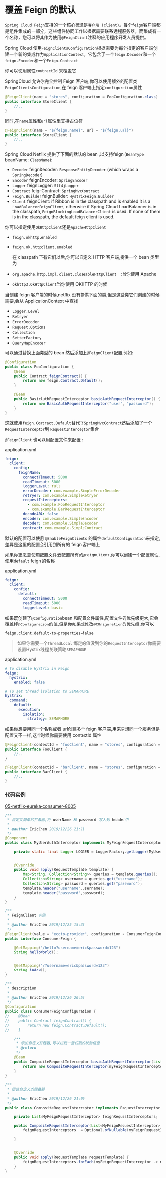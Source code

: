 # 覆盖 Feign 的默认

`Spring Cloud Feign`支持的一个核心概念是`客户端 (client)`。每个`feign`客户端都是组件集成的一部分，这些组件协同工作以根据需要联系远程服务器，而集成有一个名称，您可以将其作为使用`@FeignClient`注释的应用程序开发人员提供。

Spring Cloud 使用`FeignClientsConfiguration`根据需要为每个指定的客户端创建一个新的集成作为`ApplicationContext`。它包含了一个`feign.Decoder`和一个`feign.Encoder`和一个`Feign.Contract`

你可以使用属性`contractId` 来覆盖它

SpringCloud 允许你完全控制 Feign 客户端,你可以使用额外的配置类`FeignClientsConfiguration`,在 feign 客户端上指定`configuration`属性

```java
@FeignClient(name = "stores", configuration = FooConfiguration.class)
public interface StoreClient {
    //..
}
```

同时,在`name`属性和`url`属性里支持占位符

```java
@FeignClient(name = "${feign.name}", url = "${feign.url}")
public interface StoreClient {
    //..
}
```

Spring Cloud Netflix 提供了下面的默认的 bean ,以支持feign (`BeanType` beanName: `ClassName`):

- `Decoder` feignDecoder: `ResponseEntityDecoder` (which wraps a `SpringDecoder`)
- `Encoder` feignEncoder: `SpringEncoder`
- `Logger` feignLogger: `Slf4jLogger`
- `Contract` feignContract: `SpringMvcContract`
- `Feign.Builder` feignBuilder: `HystrixFeign.Builder`
- `Client` feignClient: if Ribbon is in the classpath and is enabled it is a `LoadBalancerFeignClient`, otherwise if Spring Cloud LoadBalancer is in the classpath, `FeignBlockingLoadBalancerClient` is used. If none of them is in the classpath, the default feign client is used.

你可以指定使用`OkHttpClient`还是`ApacheHttpClient`

- `feign.okhttp.enabled`

- `feign.ok.httpclient.enabled`

  在 classpath 下有它们以后,你可以自定义 HTTP 客户端,提供一个 bean 类型为

- `org.apache.http.impl.client.CloseableHttpClient	`:当你使用 Apache

- `okhttp3.OkHttpClient`当你使用 OKHTTP 的时候



当创建 feign 客户端的时候,netflix 没有提供下面的类,但是这些类它们创建的时候需要,会从 ApplicationContext 中查找

- `Logger.Level`
- `Retryer`
- `ErrorDecoder`
- `Request.Options`
- `Collection`
- `SetterFactory`
- `QueryMapEncoder`

可以通过替换上面类型的 bean 然后添加上`@FeignClient`配置,例如:

```java
@Configuration
public class FooConfiguration {
    @Bean
    public Contract feignContract() {
        return new feign.Contract.Default();
    }

    @Bean
    public BasicAuthRequestInterceptor basicAuthRequestInterceptor() {
        return new BasicAuthRequestInterceptor("user", "password");
    }
}
```



这就使用`feign.Contract.Default`替代了`SpringMvcContract`然后添加了一个 `RequestInterceptor`到 `RequestInterceptor`集合

`@FeignClient` 也可以用配置文件来配置 :

application.yml

```yml
feign:
  client:
    config:
      feignName:
        connectTimeout: 5000
        readTimeout: 5000
        loggerLevel: full
        errorDecoder: com.example.SimpleErrorDecoder
        retryer: com.example.SimpleRetryer
        requestInterceptors:
          - com.example.FooRequestInterceptor
          - com.example.BarRequestInterceptor
        decode404: false
        encoder: com.example.SimpleEncoder
        decoder: com.example.SimpleDecoder
        contract: com.example.SimpleContract
```

默认的配置可以使用 `@EnableFeignClients`  的属性`defaultConfiguration`来指定,差异是这里的配置会引用到所有的 feign 客户端上

如果你更愿意使用配置文件去配置所有的`@FeignClient`,你可以创建一个配置属性,使用`default` feign 的名称

application.yml

```yml
feign:
  client:
    config:
      default:
        connectTimeout: 5000
        readTimeout: 5000
        loggerLevel: basic
```

如果既创建了`@Configuration`bean 和配置文件属性,配置文件的优先级更大,它会覆盖掉`@Configuration`的值,但是你如果想修改`@COniguration`的优先级,你可以

```properties
feign.client.default-to-properties=false
```

> 如果你需要一个`ThreadLocal` 绑定的值没到你的`RequestInterceptor`你需要设置Hystrix线程关联策略`SEMAPHORE`

application.yml

```yaml
# To disable Hystrix in Feign
feign:
  hystrix:
    enabled: false

# To set thread isolation to SEMAPHORE
hystrix:
  command:
    default:
      execution:
        isolation:
          strategy: SEMAPHORE
```

如果你想要用同一个名称或者 url创建多个 feign 客户端,用来只想同一个服务但是配置又不一样,这个时候你需要使用 contextId 属性

```java
@FeignClient(contextId = "fooClient", name = "stores", configuration = FooConfiguration.class)
public interface FooClient {
    //..
}
```

```java
@FeignClient(contextId = "barClient", name = "stores", configuration = BarConfiguration.class)
public interface BarClient {
    //..
}
```



### 代码实例 

[05-netflix-eureka-consumer-8005](../00-code/note-spring-cloud/05-netflix-eureka-consumer-8005) 

```java
/**
 * 自定义简单的拦截器,将 userName 和 password 写入到 header中
 *
 * @author EricChen 2019/12/26 21:11
 */
@Component
public class MyUserAuthInterceptor implements MyFeignRequestInterceptor {

    private static final Logger LOGGER = LoggerFactory.getLogger(MyUserAuthInterceptor.class);


    @Override
    public void apply(RequestTemplate template) {
        Map<String, Collection<String>> queries = template.queries();
        Collection<String> username = queries.get("username");
        Collection<String> password = queries.get("password");
        template.header("username",username);
        template.header("password",password);
    }
}

```

```java
/**
 * FeignClient 实例
 *
 * @author EricChen 2019/12/25 15:35
 */
@FeignClient(value = "eccto-provider", configuration = ConsumerFeignConfiguration.class, fallback = ConsumerFeignFallback.class)
public interface ConsumerFeign {

    @GetMapping("/hello?username=eric&password=123")
    String helloWorld();


    @GetMapping("/?username=eric&password=123")
    String index();
}

```

```java
/**
 * description
 *
 * @author EricChen 2019/12/26 20:55
 */
@Configuration
public class ConsumerFeignConfiguration {
//    @Bean
//    public Contract feignContract() {
//        return new feign.Contract.Default();
//    }

    /**
     * 添加自定义拦截器,可以拦截一些权限的校验信息
     * @return
     */
    @Bean
    public CompositeRequestInterceptor basicAuthRequestInterceptor(List<MyFeignRequestInterceptor> myFeignRequestInterceptors) {
        return new CompositeRequestInterceptor(myFeignRequestInterceptors);
    }
}

```

```java
/**
 * 组合自定义的拦截器
 *
 * @author EricChen 2019/12/26 21:00
 */
public class CompositeRequestInterceptor implements RequestInterceptor {

    private List<MyFeignRequestInterceptor> feignRequestInterceptors;

    public CompositeRequestInterceptor(List<MyFeignRequestInterceptor> myFeignRequestInterceptors) {
        feignRequestInterceptors  = Optional.ofNullable(myFeignRequestInterceptors).orElse(new ArrayList<>());

    }


    @Override
    public void apply(RequestTemplate requestTemplate) {
        feignRequestInterceptors.forEach(myFeignRequestInterceptor -> myFeignRequestInterceptor.apply(requestTemplate));
    }
}

```

